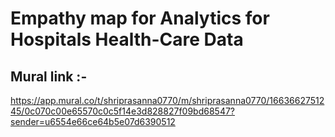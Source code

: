 # Empathy map for Analytics for Hospitals Health-Care Data

## Mural link :-
https://app.mural.co/t/shriprasanna0770/m/shriprasanna0770/1663662751245/0c070c00e65570c0c5f14e3d828827f09bd68547?sender=u6554e66ce64b5e07d6390512
